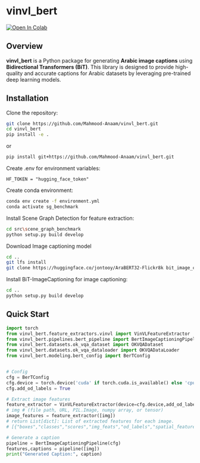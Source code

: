 

# vinvl_bert

<a href="https://colab.research.google.com/github/Mahmood-Anaam/vinvl_bert/blob/main/notebooks/vinvl_bert_demo.ipynb" target="_parent"><img src="https://colab.research.google.com/assets/colab-badge.svg" alt="Open In Colab"/></a>


## Overview

**vinvl_bert** is a Python package for generating **Arabic image captions** using **Bidirectional Transformers (BiT)**. This library is designed to provide high-quality and accurate captions for Arabic datasets by leveraging pre-trained deep learning models.


## Installation

Clone the repository:

```bash
git clone https://github.com/Mahmood-Anaam/vinvl_bert.git
cd vinvl_bert
pip install -e .
```

or 

```bash
pip install git+https://github.com/Mahmood-Anaam/vinvl_bert.git
```


Create  .env for environment variables:

```env
HF_TOKEN = "hugging_face_token"
```

Create  conda environment:

```bash
conda env create -f environment.yml
conda activate sg_benchmark
```

Install Scene Graph Detection for feature extraction:

```bash
cd src\scene_graph_benchmark
python setup.py build develop
```

Download Image captioning model

```bash
cd ..
git lfs install
git clone https://huggingface.co/jontooy/AraBERT32-Flickr8k bit_image_captioning/pretrained_model
```

Install BiT-ImageCaptioning for image captioning:

```bash
cd ..
python setup.py build develop
```



## Quick Start

```python
import torch
from vinvl_bert.feature_extractors.vinvl import VinVLFeatureExtractor
from vinvl_bert.pipelines.bert_pipeline import BertImageCaptioningPipeline
from vinvl_bert.datasets.ok_vqa_dataset import OKVQADataset
from vinvl_bert.datasets.ok_vqa_dataloader import OKVQADataLoader
from vinvl_bert.modeling.bert_config import BerTConfig


# Config
cfg = BerTConfig
cfg.device = torch.device('cuda' if torch.cuda.is_available() else 'cpu')
cfg.add_od_labels = True

# Extract image features
feature_extractor = VinVLFeatureExtractor(device=cfg.device,add_od_labels=cfg.add_od_labels)
# img # (file path, URL, PIL.Image, numpy array, or tensor) 
image_features = feature_extractor([img])
# return List[dict]: List of extracted features for each image.
# [{"boxes","classes","scores","img_feats","od_labels","spatial_features"},]

# Generate a caption
pipeline = BertImageCaptioningPipeline(cfg)
features,captions = pipeline([img])
print("Generated Caption:", caption)
```





